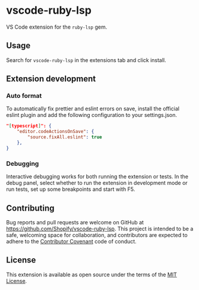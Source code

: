 # vscode-ruby-lsp

VS Code extension for the `ruby-lsp` gem.

## Usage

Search for `vscode-ruby-lsp` in the extensions tab and click install.

## Extension development

### Auto format

To automatically fix prettier and eslint errors on save, install the official eslint plugin and add the following configuration to your settings.json.

```json
"[typescript]": {
    "editor.codeActionsOnSave": {
        "source.fixAll.eslint": true
    },
}
```

### Debugging

Interactive debugging works for both running the extension or tests. In the debug panel, select whether to run the extension in development mode or run tests, set up some breakpoints and start with F5.

## Contributing

Bug reports and pull requests are welcome on GitHub at https://github.com/Shopify/vscode-ruby-lsp.
This project is intended to be a safe, welcoming space for collaboration, and contributors
are expected to adhere to the
[Contributor Covenant](https://github.com/Shopify/vscode-ruby-lsp/blob/main/CODE_OF_CONDUCT.md)
code of conduct.

## License

This extension is available as open source under the terms of the
[MIT License](https://github.com/Shopify/vscode-ruby-lsp/blob/main/LICENSE.txt).
